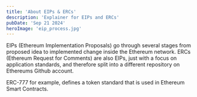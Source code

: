 ```yaml
---
title: 'About EIPs & ERCs'
description: 'Explainer for EIPs and ERCs'
pubDate: 'Sep 21 2024'
heroImage: 'eip_process.jpg'
---
```

EIPs (Ethereum Implementation Proposals) go through several stages from proposed idea to implemented change inside the Ethereum network. ERCs (Ethereum Request for Comments) are also EIPs, just with a focus on application standards, and therefore split into a different repository on Ethereums Github account.

ERC-777 for example, defines a token standard that is used in Ethereum Smart Contracts.

